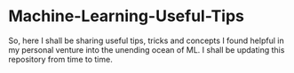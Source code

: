 # Machine-Learning-Useful-Tips
So, here I shall be sharing useful tips, tricks and concepts I found helpful in my personal venture into the unending ocean of ML. I shall be updating this repository from time to time.


